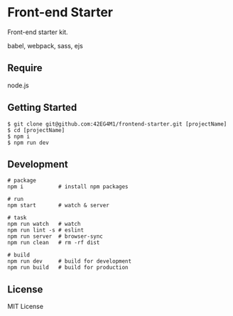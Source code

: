 # Front-end Starter

Front-end starter kit.

babel, webpack, sass, ejs


## Require

node.js


## Getting Started

    $ git clone git@github.com:42EG4M1/frontend-starter.git [projectName]
    $ cd [projectName]
    $ npm i
    $ npm run dev


## Development

    # package
    npm i           # install npm packages

    # run
    npm start       # watch & server

    # task
    npm run watch   # watch
    npm run lint -s # eslint
    npm run server  # browser-sync
    npm run clean   # rm -rf dist

    # build
    npm run dev     # build for development
    npm run build   # build for production


## License

MIT License
